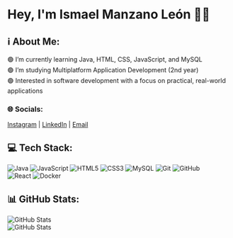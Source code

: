 # Hey, I'm Ismael Manzano León 👨‍💻

## ℹ️ About Me:
🟢 I’m currently learning Java, HTML, CSS, JavaScript, and MySQL  <br>
🟢 I’m studying Multiplatform Application Development (2nd year)  <br>
🟢 Interested in software development with a focus on practical, real-world applications

### 🌐 Socials:
[Instagram](https://instagram.com/manzzaano) | [LinkedIn](https://www.linkedin.com/in/ismael-manzano-le%C3%B3n-84b266238) | [Email](mailto:ismaelmanzanoleon@gmail.com)

## 💻 Tech Stack:
![Java](https://img.shields.io/badge/java-%23ED8B00.svg?style=for-the-badge&logo=openjdk&logoColor=white) 
![JavaScript](https://img.shields.io/badge/javascript-%23323330.svg?style=for-the-badge&logo=javascript&logoColor=%23F7DF1E) 
![HTML5](https://img.shields.io/badge/html5-%23E34F26.svg?style=for-the-badge&logo=html5&logoColor=white) 
![CSS3](https://img.shields.io/badge/css3-%231572B6.svg?style=for-the-badge&logo=css3&logoColor=white) 
![MySQL](https://img.shields.io/badge/mysql-4479A1.svg?style=for-the-badge&logo=mysql&logoColor=white) 
![Git](https://img.shields.io/badge/git-%23F05033.svg?style=for-the-badge&logo=git&logoColor=white) 
![GitHub](https://img.shields.io/badge/github-%23121011.svg?style=for-the-badge&logo=github&logoColor=white)  
![React](https://img.shields.io/badge/react-%2320232a.svg?style=for-the-badge&logo=react&logoColor=%2361DAFB) 
![Docker](https://img.shields.io/badge/docker-%230db7ed.svg?style=for-the-badge&logo=docker&logoColor=white) 

## 📊 GitHub Stats:
![GitHub Stats](https://github-readme-stats.vercel.app/api?username=manzzaano&theme=react&show_icons=true&hide_border=true&count_private=true)</br>
![GitHub Stats](https://github-readme-stats.vercel.app/api/top-langs/?username=manzzaano&theme=react&show_icons=true&hide_border=true&layout=compact)
